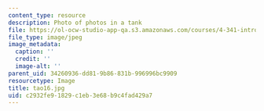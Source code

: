 ```yaml
---
content_type: resource
description: Photo of photos in a tank
file: https://ol-ocw-studio-app-qa.s3.amazonaws.com/courses/4-341-introduction-to-photography-fall-2002/c2932fe91829c1eb3e68b9c4fad429a7_tao16.jpg
file_type: image/jpeg
image_metadata:
  caption: ''
  credit: ''
  image-alt: ''
parent_uid: 34260936-dd81-9b86-831b-996996bc9909
resourcetype: Image
title: tao16.jpg
uid: c2932fe9-1829-c1eb-3e68-b9c4fad429a7
---
```

